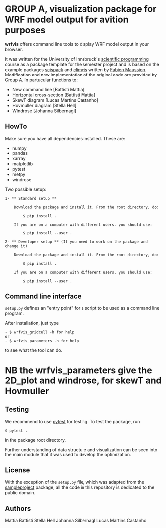 # GROUP A, visualization package for WRF model output for avition purposes

**wrfvis** offers command line tools to display WRF model output in your browser.

It was written for the University of Innsbruck's
[scientific programming](https://manuelalehner.github.io/scientific_programming)
course as a package template for the semester project and is based on the 
example packages [scispack](https://github.com/fmaussion/scispack) and
[climvis](https://github.com/fmaussion/climvis) written by
[Fabien Maussion](https://fabienmaussion.info).
Modification and new implementation of the original code are provided by Group A.
In partucular functions to:
- New command line [Battisti Mattia]
- Horizontal cross-section [Battisti Mattia]
- SkewT diagram [Lucas Martins Castanho]
- Hovmuller diagram [Stella Hell]
- Windrose [Johanna Silbernagl]

## HowTo
Make sure you have all dependencies installed. These are:
- numpy
- pandas
- xarray
- matplotlib
- pytest
- metpy
- windrose

Two possible setup:

    1- ** Standard setup **
    
        Download the package and install it. From the root directory, do:
    
            $ pip install .
        
        If you are on a computer with different users, you should use:
        
            $ pip install --user .
          
    2- ** Developer setup ** (If you need to work on the package and change it)
    
        Download the package and install it. From the root directory, do:
    
            $ pip install .
        
        If you are on a computer with different users, you should use:
    
            $ pip install --user .

## Command line interface

``setup.py`` defines an "entry point" for a script to be used as a
command line program.

After installation, just type

    - $ wrfvis_gridcell -h for help
    or
    - $ wrfvis_parameters -h for help

to see what the tool can do.

# NB the wrfvis_parameters give the 2D_plot and windrose, for skewT and Hovmuller

## Testing
We recommend to use [pytest](https://docs.pytest.org) for testing. To test
the package, run

    $ pytest .

in the package root directory.

Further understanding of data structure and visualization can be seen into the
main module that it was used to develop the optimization.

## License

With the exception of the ``setup.py`` file, which was adapted from the
[sampleproject](https://github.com/pypa/sampleproject) package, all the
code in this repository is dedicated to the public domain.

## Authors

Mattia Battisti
Stella Hell
Johanna Silbernagl
Lucas Martins Castanho

